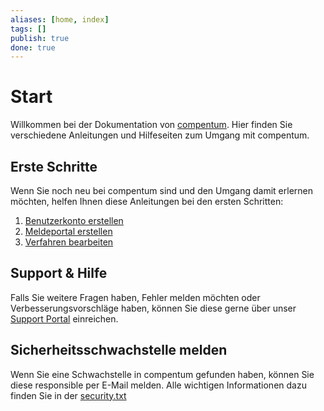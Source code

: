 ```yaml
---
aliases: [home, index]
tags: []
publish: true
done: true
---
```


# Start

Willkommen bei der Dokumentation von [compentum](https://compentum.de). Hier finden Sie verschiedene Anleitungen und Hilfeseiten zum Umgang mit compentum.

## Erste Schritte

Wenn Sie noch neu bei compentum sind und den Umgang damit erlernen möchten, helfen Ihnen diese Anleitungen bei den ersten Schritten:

1. [Benutzerkonto erstellen](/hilfe/)
2. [Meldeportal erstellen](/hilfe/meldeportale.html#meldeportal-erstellen)
3. [Verfahren bearbeiten](/hilfe/verfahren.html#verfahren-bearbeiten)

## Support & Hilfe

Falls Sie weitere Fragen haben, Fehler melden möchten oder Verbesserungsvorschläge haben, können Sie diese gerne über unser [Support Portal](https://nextindex.atlassian.net/servicedesk/customer/portal/6/group/-1) einreichen.

## Sicherheitsschwachstelle melden

Wenn Sie eine Schwachstelle in compentum gefunden haben, können Sie diese responsible per E-Mail melden. Alle wichtigen Informationen dazu finden Sie in der [security.txt](https://compentum.de/.well-known/security.txt)
